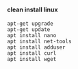 #### clean install linux

```
apt-get upgrade
apt-get update
apt install nano 
apt install net-tools
apt install adduser
apt install curl
apt install wget
```
